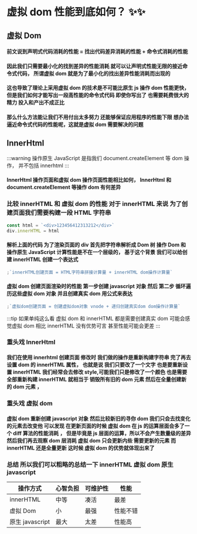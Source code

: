# 虚拟 dom 性能到底如何？ ✨✨

## 虚拟 Dom

#### 前文说到声明式代码消耗的性能 = 找出代码差异消耗的性能 + 命令式消耗的性能

#### 因此我们只需要最小化的找到差异的性能消耗 就可以让声明式性能无限的接近命令式代码， 所谓虚拟 dom 就是为了最小化的找出差异性能消耗而出现的

#### 这也导致了理论上采用虚拟 dom 的技术是不可能比原生 js 操作 dom 性能更快，但是我们如何才能写出一段高性能的命令式代码 即使你写出了 也需要耗费很大的精力 投入和产出不成正比

#### 那么什么方法能让我们不用付出太多努力 还能够保证应用程序的性能下限 想办法逼近命令式代码的性能呢，这就是虚拟 dom 需要解决的问题

## InnerHtml

:::warning
操作原生 JavaScript 是指我们 document.createElement 等 dom 操作， 并不包括 innerhtml
:::

#### InnerHtml 操作页面和虚拟 dom 操作页面性能相比如何， InnerHtml 和 document.createElement 等操作 dom 有何差异

### 比较 innerHTML 和 虚拟 dom 的性能 对于 innerHTML 来说 为了创建页面我们需要构建一段 HTML 字符串

```ts
const html = `<div>123456412313212</div>`
div.innerHTML = html
```

#### 解析上面的代码 为了渲染页面的 div 首先把字符串解析成 Dom 树 操作 Dom 和 操作原生 JavaScript 计算性能是不在一个层级的， 基于这个背景 我们可以给创建 innerHTML 创建一个表达式

```ts
;`innerHTML创建页面 = HTML字符串拼接计算量 + innerHTML dom操作计算量`
```

#### 虚拟 dom 创建页面渲染时的性能 第一步创建 javascript 对象 然后 第二步 循环遍历这些虚拟 dom 对象 并且创建真实 dom 用公式来表达

```ts
;`虚拟dom创建页面 = 创建虚拟dom对象 vnode + 递归创建真实dom dom操作计算量`
```

:::tip
如果单纯这么看 虚拟 dom 和 innerHTML 都是需要创建真实 dom 可能会感觉虚拟 dom 相比 innerHTML 没有优势可言 甚至性能可能会更差
:::

### 重头戏 InnerHtml

#### 我们在使用 innerhtml 创建页面 修改时 我们做的操作是重新构建字符串 完了再去设置 dom 的 innerHTML 属性， 也就是说 我们只要改了一个文字 也是要重新设置 innerHTML 我们经常会去修改 style,可能我们只是修改了一个颜色 也是需要 全部重新构建 innerHTML 就相当于 销毁所有旧的 dom 元素 然后在全量创建新的 dom 元素 ，

### 重头戏 虚拟 dom

#### 虚拟 dom 重新创建 javascript 对象 然后比较新旧的寻你 dom 我们只会去找变化的元素去改变他 可以发现 在更新页面的时候 虚拟 dom 在 js 的运算层面会多了一个 diff 算法的性能消耗 ， 但是毕竟是 js 层面的运算，所以不会产生数量级的差异 然后我们再去观察 dom 层消耗 虚拟 dom 只会更新内些 需要更新的元素 而 innerHTML 还是全量更新 这时候 虚拟 dom 的优势就体现出来了

### 总结 所以我们可以粗略的总结一下 innerHTML 虚拟 dom 原生 javascript

| 操作方式        | 心智负担 | 可维护性 | 性能     |
| --------------- | -------- | -------- | -------- |
| innerHTML       | 中等     | 凑活     | 最差     |
| 虚拟 Dom        | 小       | 最强     | 性能不错 |
| 原生 javascript | 最大     | 太差     | 性能高   |
